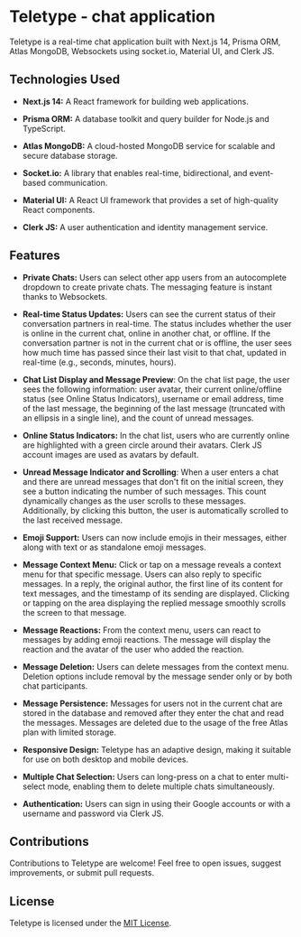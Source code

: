 # Teletype - chat application

Teletype is a real-time chat application built with Next.js 14, Prisma ORM, Atlas MongoDB, Websockets using socket.io, Material UI, and Clerk JS.

## Technologies Used

- **Next.js 14:** A React framework for building web applications.

- **Prisma ORM:** A database toolkit and query builder for Node.js and TypeScript.

- **Atlas MongoDB:** A cloud-hosted MongoDB service for scalable and secure database storage.

- **Socket.io:** A library that enables real-time, bidirectional, and event-based communication.

- **Material UI:** A React UI framework that provides a set of high-quality React components.

- **Clerk JS:** A user authentication and identity management service.

## Features

- **Private Chats:** Users can select other app users from an autocomplete dropdown to create private chats. The messaging feature is instant thanks to Websockets.

- **Real-time Status Updates:** Users can see the current status of their conversation partners in real-time. The status includes whether the user is online in the current chat, online in another chat, or offline. If the conversation partner is not in the current chat or is offline, the user sees how much time has passed since their last visit to that chat, updated in real-time (e.g., seconds, minutes, hours).
  
- **Chat List Display and Message Preview**: On the chat list page, the user sees the following information: user avatar, their current online/offline status (see Online Status Indicators), username or email address, time of the last message, the beginning of the last message (truncated with an ellipsis in a single line), and the count of unread messages. 
  
- **Online Status Indicators:** In the chat list, users who are currently online are highlighted with a green circle around their avatars. Clerk JS account images are used as avatars by default.
  
- **Unread Message Indicator and Scrolling**: When a user enters a chat and there are unread messages that don't fit on the initial screen, they see a button indicating the number of such messages. This count dynamically changes as the user scrolls to these messages. Additionally, by clicking this button, the user is automatically scrolled to the last received message.

- **Emoji Support:** Users can now include emojis in their messages, either along with text or as standalone emoji messages.

- **Message Context Menu:** Click or tap on a message reveals a context menu for that specific message. Users can also reply to specific messages. In a reply, the original author, the first line of its content for text messages, and the timestamp of its sending are displayed. Clicking or tapping on the area displaying the replied message smoothly scrolls the screen to that message.

- **Message Reactions:** From the context menu, users can react to messages by adding emoji reactions. The message will display the reaction and the avatar of the user who added the reaction.

- **Message Deletion:** Users can delete messages from the context menu. Deletion options include removal by the message sender only or by both chat participants.
  
- **Message Persistence:** Messages for users not in the current chat are stored in the database and removed after they enter the chat and read the messages. Messages are deleted due to the usage of the free Atlas plan with limited storage.

- **Responsive Design:** Teletype has an adaptive design, making it suitable for use on both desktop and mobile devices.

- **Multiple Chat Selection:** Users can long-press on a chat to enter multi-select mode, enabling them to delete multiple chats simultaneously.
  
-  **Authentication:** Users can sign in using their Google accounts or with a username and password via Clerk JS.

## Contributions

Contributions to Teletype are welcome! Feel free to open issues, suggest improvements, or submit pull requests.

## License

Teletype is licensed under the [MIT License](LICENSE).

